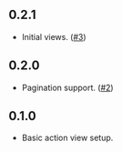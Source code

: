 ## 0.2.1

- Initial views. ([#3](https://github.com/Yogi-7y/action/pull/3))

## 0.2.0

- Pagination support. ([#2](https://github.com/Yogi-7y/action/pull/2))

## 0.1.0

- Basic action view setup.

